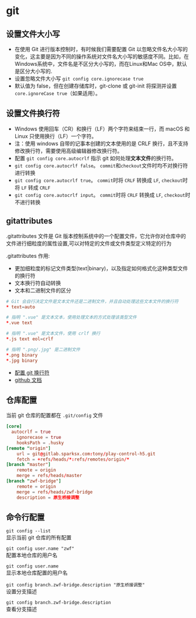 # git


## 设置文件大小写
- 在使用 Git 进行版本控制时，有时候我们需要配置 Git 以忽略文件名大小写的变化，这主要是因为不同的操作系统对文件名大小写的敏感度不同。比如，在Windows系统中，文件名是不区分大小写的，而在Linux和Mac OS中，默认是区分大小写的.
- 设置忽略文件大小写 `git config core.ignorecase true`
- 默认值为 false，但在创建存储库时，git-clone 或 git-init 将探测并设置 `core.ignoreCase true`（如果适用）。


## 设置文件换行符
- Windows 使用回车（CR）和换行（LF）两个字符来结束一行，而 macOS 和 Linux 只使用换行（LF）一个字符。
- 注：使用 windows 自带的记事本创建的文本使用的是 CRLF 换行，且不支持修改换行符，需要使用高级编辑器修改换行符。
- 配置 `git config core.autocrlf` 指示 git 如何处理**文本文件**的换行符。
- `git config core.autocrlf false`。 `commit`和`checkout`文件时均不对换行符进行转换
- `git config core.autocrlf true`。  `commit`时将 `CRLF` 转换成 `LF`, `checkout`时将 `LF` 转成 `CRLF`
- `git config core.autocrlf input`。 `commit`时将 `CRLF` 转换成 `LF`, `checkout`时不进行转换


## gitattributes
.gitattributes 文件是 Git 版本控制系统中的一个配置文件，它允许你对仓库中的文件进行细粒度的属性设置,可以对特定的文件或文件类型定义特定的行为

.gitattributes 作用:
- 更加细粒度的标记文件类型(text|binary)，以及指定如何格式化这种类型文件的换行符
- 文本换行符自动转换
- 文本和二进制文件的区分
  
```conf
# Git 会自行决定文件是文本文件还是二进制文件，并且自动处理这些文本文件的换行符
* text=auto

# 指明 ".vue" 是文本文本，使用处理文本的方式处理该类型文件
*.vue text

# 指明 ".vue" 是文本文件，使用 crlf 换行
*.js text eol=crlf

# 指明 ".png/.jpg" 是二进制文件
*.png binary
*.jpg binary
```

- [配置 git 换行符](https://git-scm.com/book/zh/v2/%E8%87%AA%E5%AE%9A%E4%B9%89-Git-%E9%85%8D%E7%BD%AE-Git#_git_config)
- [github 文档](https://docs.github.com/zh/get-started)


## 仓库配置
当前 git 仓库的配置都在 `.git/config` 文件
```conf
[core]
  autocrlf = true
	ignorecase = true
	hooksPath = .husky
[remote "origin"]
	url = git@gitlab.sparksx.com:tony/play-control-h5.git
	fetch = +refs/heads/*:refs/remotes/origin/*
[branch "master"]
	remote = origin
	merge = refs/heads/master
[branch "zwf-bridge"]
	remote = origin
	merge = refs/heads/zwf-bridge
	description = 原生桥接调整
```

## 命令行配置
`git config --list`   
显示当前 git 仓库的所有配置

`git config user.name "zwf"`   
配置本地仓库的用户名

`git config user.name`   
显示本地仓库配置的用户名

`git config branch.zwf-bridge.description "原生桥接调整"`   
设置分支描述

`git config branch.zwf-bridge.description`   
查看分支描述
